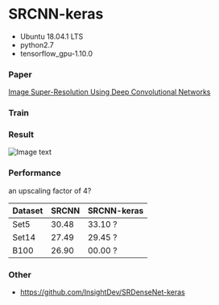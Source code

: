 # SRCNN-keras

* Ubuntu 18.04.1 LTS
* python2.7
* tensorflow_gpu-1.10.0

### Paper

[Image Super-Resolution Using Deep Convolutional Networks](https://arxiv.org/abs/1501.00092)



### Train

### Result

![Image text](https://github.com/InsightDev/SRCNN-keras/blob/master/butterfly_GT.png)


### Performance

an upscaling factor of 4?  

| Dataset | SRCNN | SRCNN-keras |
| :------ | :---- | :---------- |
| Set5    | 30.48 | 33.10 ?     |
| Set14   | 27.49 | 29.45 ?     |
| B100    | 26.90 | 00.00 ?     |


### Other

* https://github.com/InsightDev/SRDenseNet-keras  
